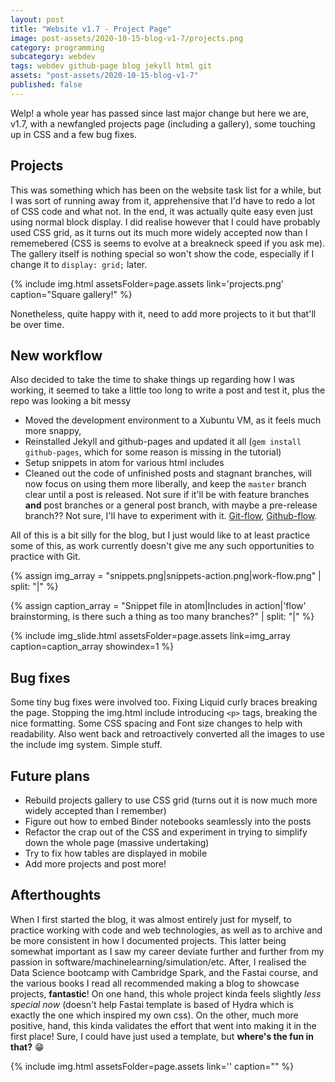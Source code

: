 ```yaml
---
layout: post
title: "Website v1.7 - Project Page"
image: post-assets/2020-10-15-blog-v1-7/projects.png
category: programming
subcategory: webdev
tags: webdev github-page blog jekyll html git
assets: "post-assets/2020-10-15-blog-v1-7"
published: false
---
```


Welp! a whole year has passed since last major change but here we are, v1.7, with a newfangled projects page (including a gallery), some touching up in CSS and a few bug fixes.

## Projects
This was something which has been on the website task list for a while, but I was sort of running away from it, apprehensive that I'd have to redo a lot of CSS code and what not.
In the end, it was actually quite easy even just using normal block display. I did realise however that I could have probably used CSS grid, as it turns out its much more widely accepted now than I rememebered (CSS is seems to evolve at a breakneck speed if you ask me). The gallery itself is nothing special so won't show the code, especially if I change it to `display: grid;` later.

{% include img.html assetsFolder=page.assets link='projects.png' caption="Square gallery!" %}

Nonetheless, quite happy with it, need to add more projects to it but that'll be over time.

## New workflow
Also decided to take the time to shake things up regarding how I was working, it seemed to take a little too long to write a post and test it, plus the repo was looking a bit messy
- Moved the development environment to a Xubuntu VM, as it feels much more snappy,
- Reinstalled Jekyll and github-pages and updated it all (`gem install github-pages`, which for some reason is missing in the tutorial)
- Setup snippets in atom for various html includes
- Cleaned out the code of unfinished posts and stagnant branches, will now focus on using them more liberally, and keep the `master` branch clear until a post is released. Not sure if it'll be with feature branches **and** post branches or a general post branch, with maybe a pre-release branch?? Not sure, I'll have to experiment with it. [Git-flow](https://nvie.com/posts/a-successful-git-branching-model/), [Github-flow](https://githubflow.github.io/).

All of this is a bit silly for the blog, but I just would like to at least practice some of this, as work currently doesn't give me any such opportunities to practice with Git.

{% assign img_array = "snippets.png|snippets-action.png|work-flow.png" | split: "|" %}

{% assign caption_array = "Snippet file in atom|Includes in action|'flow' brainstorming, is there such a thing as too many branches?" | split: "|" %}

{% include img_slide.html assetsFolder=page.assets link=img_array caption=caption_array showindex=1 %}

## Bug fixes
Some tiny bug fixes were involved too. Fixing Liquid curly braces breaking the page. Stopping the img.html include introducing `<p>` tags, breaking the nice formatting. Some CSS spacing and Font size changes to help with readability. Also went back and retroactively converted all the images to use the include img system. Simple stuff.

## Future plans
 - Rebuild projects gallery to use CSS grid (turns out it is now much more widely accepted than I remember)
 - Figure out how to embed Binder notebooks seamlessly into the posts
 - Refactor the crap out of the CSS and experiment in trying to simplify down the whole page (massive undertaking)
 - Try to fix how tables are displayed in mobile
 - Add more projects and post more!

## Afterthoughts
When I first started the blog, it was almost entirely just for myself, to practice working with code and web technologies, as well as to archive and be more consistent in how I documented projects. This latter being somewhat important as I saw my career deviate further and further from my passion in software/machinelearning/simulation/etc. After, I realised the Data Science bootcamp with Cambridge Spark, and the Fastai course, and the various books I read all recommended making a blog to showcase projects, **fantastic**! On one hand, this whole project kinda feels slightly *less special now* (doesn't help Fastai template is based of Hydra which is exactly the one which inspired my own css). On the other, much more positive, hand, this kinda validates the effort that went into making it in the first place! Sure, I could have just used a template, but **where's the fun in that?** :grin:

{% include img.html assetsFolder=page.assets link='' caption="" %}
